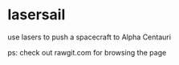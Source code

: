 # lasersail
use lasers to push a spacecraft to Alpha Centauri

ps: check out rawgit.com for browsing the page

